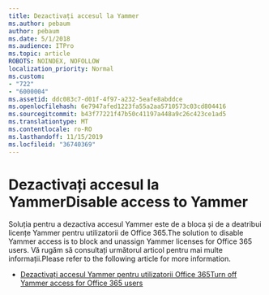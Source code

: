 ```yaml
---
title: Dezactivați accesul la Yammer
ms.author: pebaum
author: pebaum
ms.date: 5/1/2018
ms.audience: ITPro
ms.topic: article
ROBOTS: NOINDEX, NOFOLLOW
localization_priority: Normal
ms.custom:
- "722"
- "6000004"
ms.assetid: ddc083c7-d01f-4f97-a232-5eafe8abddce
ms.openlocfilehash: 6e7947afed1223fa55a2aa5710573c03cd804416
ms.sourcegitcommit: b43f77221f47b50c41197a448a9c26c423ce1ad5
ms.translationtype: MT
ms.contentlocale: ro-RO
ms.lasthandoff: 11/15/2019
ms.locfileid: "36740369"
---
```

# <a name="disable-access-to-yammer"></a><span data-ttu-id="be48f-102">Dezactivați accesul la Yammer</span><span class="sxs-lookup"><span data-stu-id="be48f-102">Disable access to Yammer</span></span>

<span data-ttu-id="be48f-103">Soluția pentru a dezactiva accesul Yammer este de a bloca și de a deatribui licențe Yammer pentru utilizatorii de Office 365.</span><span class="sxs-lookup"><span data-stu-id="be48f-103">The solution to disable Yammer access is to block and unassign Yammer licenses for Office 365 users.</span></span> <span data-ttu-id="be48f-104">Vă rugăm să consultați următorul articol pentru mai multe informații.</span><span class="sxs-lookup"><span data-stu-id="be48f-104">Please refer to the following article for more information.</span></span>
  
- [<span data-ttu-id="be48f-105">Dezactivați accesul Yammer pentru utilizatorii Office 365</span><span class="sxs-lookup"><span data-stu-id="be48f-105">Turn off Yammer access for Office 365 users</span></span>](https://docs.microsoft.com/yammer/manage-yammer-users/turn-off-user-access)
